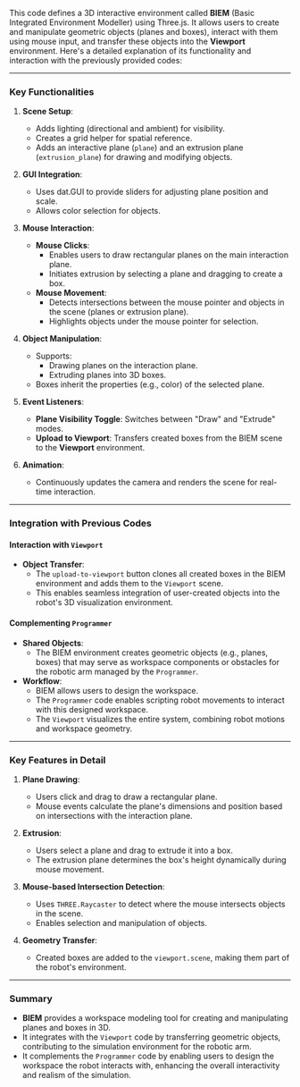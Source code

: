 This code defines a 3D interactive environment called **BIEM** (Basic Integrated Environment Modeller) using Three.js. It allows users to create and manipulate geometric objects (planes and boxes), interact with them using mouse input, and transfer these objects into the **Viewport** environment. Here's a detailed explanation of its functionality and interaction with the previously provided codes:

---

### **Key Functionalities**
1. **Scene Setup**:
   - Adds lighting (directional and ambient) for visibility.
   - Creates a grid helper for spatial reference.
   - Adds an interactive plane (`plane`) and an extrusion plane (`extrusion_plane`) for drawing and modifying objects.

2. **GUI Integration**:
   - Uses dat.GUI to provide sliders for adjusting plane position and scale.
   - Allows color selection for objects.

3. **Mouse Interaction**:
   - **Mouse Clicks**:
     - Enables users to draw rectangular planes on the main interaction plane.
     - Initiates extrusion by selecting a plane and dragging to create a box.
   - **Mouse Movement**:
     - Detects intersections between the mouse pointer and objects in the scene (planes or extrusion plane).
     - Highlights objects under the mouse pointer for selection.

4. **Object Manipulation**:
   - Supports:
     - Drawing planes on the interaction plane.
     - Extruding planes into 3D boxes.
   - Boxes inherit the properties (e.g., color) of the selected plane.

5. **Event Listeners**:
   - **Plane Visibility Toggle**: Switches between "Draw" and "Extrude" modes.
   - **Upload to Viewport**: Transfers created boxes from the BIEM scene to the **Viewport** environment.

6. **Animation**:
   - Continuously updates the camera and renders the scene for real-time interaction.

---

### **Integration with Previous Codes**

#### **Interaction with `Viewport`**
- **Object Transfer**:
  - The `upload-to-viewport` button clones all created boxes in the BIEM environment and adds them to the `Viewport` scene.
  - This enables seamless integration of user-created objects into the robot's 3D visualization environment.

#### **Complementing `Programmer`**
- **Shared Objects**:
  - The BIEM environment creates geometric objects (e.g., planes, boxes) that may serve as workspace components or obstacles for the robotic arm managed by the `Programmer`.
- **Workflow**:
  - BIEM allows users to design the workspace.
  - The `Programmer` code enables scripting robot movements to interact with this designed workspace.
  - The `Viewport` visualizes the entire system, combining robot motions and workspace geometry.

---

### **Key Features in Detail**

1. **Plane Drawing**:
   - Users click and drag to draw a rectangular plane.
   - Mouse events calculate the plane's dimensions and position based on intersections with the interaction plane.

2. **Extrusion**:
   - Users select a plane and drag to extrude it into a box.
   - The extrusion plane determines the box's height dynamically during mouse movement.

3. **Mouse-based Intersection Detection**:
   - Uses `THREE.Raycaster` to detect where the mouse intersects objects in the scene.
   - Enables selection and manipulation of objects.

4. **Geometry Transfer**:
   - Created boxes are added to the `viewport.scene`, making them part of the robot's environment.

---

### **Summary**
- **BIEM** provides a workspace modeling tool for creating and manipulating planes and boxes in 3D.
- It integrates with the `Viewport` code by transferring geometric objects, contributing to the simulation environment for the robotic arm.
- It complements the `Programmer` code by enabling users to design the workspace the robot interacts with, enhancing the overall interactivity and realism of the simulation.